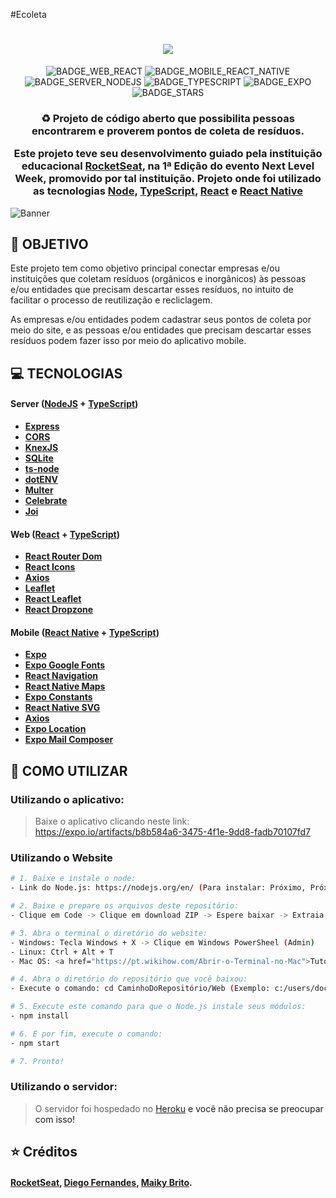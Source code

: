 #Ecoleta
<h1 align=center>
<img src="https://lh3.googleusercontent.com/pw/ACtC-3cPHvtbek_SSKZ6b7a21TNL3zEK6CJ8zSXtmhiKOI3cWcZqAPtWjKWSzFf1zj1MnJ1Vm_-_6Cz7c-Iwq2untB78eTHUKcey18kErLgR-l2Da1-sBGpwBPnz7gZNrXj71EusgzMmCtCoYMIqNJ8saNE=w1323-h658-no?authuser=0" />
</h1>

<div align="center">

![BADGE_WEB_REACT] ![BADGE_MOBILE_REACT_NATIVE] ![BADGE_SERVER_NODEJS] ![BADGE_TYPESCRIPT] ![BADGE_EXPO] ![BADGE_STARS]

</div>

<h3 align="center">

♻️ Projeto de código aberto que possibilita pessoas encontrarem e proverem pontos de coleta de resíduos.

Este projeto teve seu desenvolvimento guiado pela instituição educacional <a href="www.rocketseat.com">**RocketSeat**<a>, na 1ª Edição do evento Next Level Week, promovido por tal instituição. Projeto onde foi utilizado as tecnologias <a href="https://nodejs.org/en/">**Node**<a>, <a href="https://www.typescriptlang.org">**TypeScript**<a>, <a href="https://reactjs.org">**React**<a> e <a href="https://reactnative.dev">**React Native**<a>

</h3>

![Banner](https://user-images.githubusercontent.com/38081852/84095189-04178580-a9d5-11ea-9496-9ec6f6a282e5.png)

## **:dart: OBJETIVO**

Este projeto tem como objetivo principal conectar empresas e/ou instituições que coletam resíduos (orgânicos e inorgânicos) às pessoas e/ou entidades que precisam descartar esses resíduos, no intuito de facilitar o processo de reutilização e recliclagem.

As empresas e/ou entidades podem cadastrar seus pontos de coleta por meio do site, e as pessoas e/ou entidades que precisam descartar esses resíduos podem fazer isso por meio do aplicativo mobile.

## **:computer: TECNOLOGIAS**


#### **Server** ([NodeJS][node] + [TypeScript][typescript])

  - **[Express][express]**
  - **[CORS][cors]**
  - **[KnexJS][knex]**
  - **[SQLite][sqlite3]**
  - **[ts-node][tsnode]**
  - **[dotENV][dotenv]**
  - **[Multer][multer]**
  - **[Celebrate][celebrate]**
  - **[Joi][joi]**


#### **Web** ([React][react] + [TypeScript][typescript])

  - **[React Router Dom][react_router_dom]**
  - **[React Icons][react_icons]**
  - **[Axios][axios]**
  - **[Leaflet][leaflet]**
  - **[React Leaflet][react_leaflet]**
  - **[React Dropzone][react_dropzone]**



#### **Mobile** ([React Native][react_native] + [TypeScript][typescript])

  - **[Expo][expo]**
  - **[Expo Google Fonts][expo_google_fonts]**
  - **[React Navigation][react_navigation]**
  - **[React Native Maps][react_native_maps]**
  - **[Expo Constants][expo_constants]**
  - **[React Native SVG][react_native_svg]**
  - **[Axios][axios]**
  - **[Expo Location][expo_location]**
  - **[Expo Mail Composer][expo_mail_composer]**


## **:game_die: COMO UTILIZAR**

### Utilizando o aplicativo:
> Baixe o aplicativo clicando neste link: https://expo.io/artifacts/b8b584a6-3475-4f1e-9dd8-fadb70107fd7

### Utilizando o Website

```sh
# 1. Baixe e instale o node:
- Link do Node.js: https://nodejs.org/en/ (Para instalar: Próximo, Próximo, Próximo...)

# 2. Baixe e prepare os arquivos deste repositório:
- Clique em Code -> Clique em download ZIP -> Espere baixar -> Extraia o arquivo baixado

# 3. Abra o terminal o diretório do website:
- Windows: Tecla Windows + X -> Clique em Windows PowerSheel (Admin)
- Linux: Ctrl + Alt + T
- Mac OS: <a href="https://pt.wikihow.com/Abrir-o-Terminal-no-Mac">Tutorial<a>

# 4. Abra o diretório do repositório que você baixou:
- Execute o comando: cd CaminhoDoRepositório/Web (Exemplo: c:/users/documents/woen/Ecoleta/Web)

# 5. Execute este comando para que o Node.js instale seus módulos:
- npm install

# 6. E por fim, execute o comando:
- npm start

# 7. Pronto!
```

### Utilizando o servidor:
> O servidor foi hospedado no <a href="www.heroku.com">Heroku<a> e você não precisa se preocupar com isso!

## :star: Créditos 

<h4> 
  
  <a href="https://www.instagram.com/rocketseat_oficial/">**RocketSeat**<a>, 
  <a href="https://www.instagram.com/dieegosf/">**Diego Fernande**s<a>,
  <a href="https://www.instagram.com/maykbrito/">**Maiky Brito**<a>.
  
<h4>


<!-- Technologies -->

[react]: https://reactjs.org/

[typescript]: https://www.typescriptlang.org/

[node]: https://nodejs.org/en/

[leaflet]: https://react-leaflet.js.org/en/

[react_native]: http://www.reactnative.com/

[express]: https://expressjs.com/

[cors]: https://expressjs.com/en/resources/middleware/cors.html

[knex]: http://knexjs.org/

[sqlite3]: https://github.com/mapbox/node-sqlite3

[tsnode]: https://github.com/TypeStrong/ts-node

[react_leaflet]: https://react-leaflet.js.org/

[react_router_dom]: https://github.com/ReactTraining/react-router/tree/master/packages/react-router-dom

[react_icons]: https://react-icons.github.io/react-icons/

[axios]: https://github.com/axios/axios

[dotenv]: https://github.com/motdotla/dotenv

[expo]: https://expo.io/

[expo_google_fonts]: https://github.com/expo/google-fonts

[react_navigation]: https://reactnavigation.org/

[react_native_maps]: https://github.com/react-native-community/react-native-maps

[expo_constants]: https://docs.expo.io/versions/latest/sdk/constants/

[react_native_svg]: https://github.com/react-native-community/react-native-svg

[expo_location]: https://docs.expo.io/versions/latest/sdk/location/

[expo_mail_composer]: https://docs.expo.io/versions/latest/sdk/mail-composer/

[font_awesome]: https://fontawesome.com/

[multer]: https://github.com/expressjs/multer

[celebrate]: https://github.com/arb/celebrate

[joi]: https://github.com/hapijs/joi

[react_dropzone]: https://github.com/react-dropzone/react-dropzone

[yarn]: https://classic.yarnpkg.com/en/docs/install/#debian-stable

<!-- Badges -->


[BADGE_WEB_REACT]: https://img.shields.io/badge/web-react-blue

[BADGE_MOBILE_REACT_NATIVE]: https://img.shields.io/badge/mobile-react%20native-blueviolet

[BADGE_EXPO]: https://img.shields.io/badge/mobile-expo-black

[BADGE_SERVER_NODEJS]: https://img.shields.io/badge/server-nodejs-important

[BADGE_STARS]: https://img.shields.io/github/stars/Woen8/Ecoleta?style=social

[BADGE_TYPESCRIPT]: https://badges.frapsoft.com/typescript/code/typescript.png?v=101
